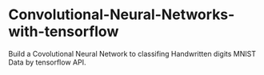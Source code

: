 # Convolutional-Neural-Networks-with-tensorflow

Build a Covolutional Neural Network to classifing Handwritten digits MNIST Data by tensorflow API.

